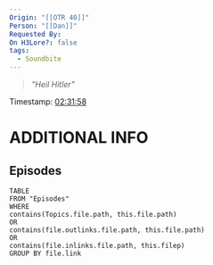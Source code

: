 ```yaml
---
Origin: "[[OTR 40]]"
Person: "[[Dan]]"
Requested By: 
On H3Lore?: false
tags:
  - Soundbite
---
```

> *"Heil Hitler"*

Timestamp: [02:31:58](https://youtu.be/ue2zpTPkthg?t=9118)

# ADDITIONAL INFO

## Episodes
``` dataview
TABLE
FROM "Episodes"
WHERE 
contains(Topics.file.path, this.file.path) 
OR 
contains(file.outlinks.file.path, this.file.path)
OR
contains(file.inlinks.file.path, this.filep)
GROUP BY file.link
```